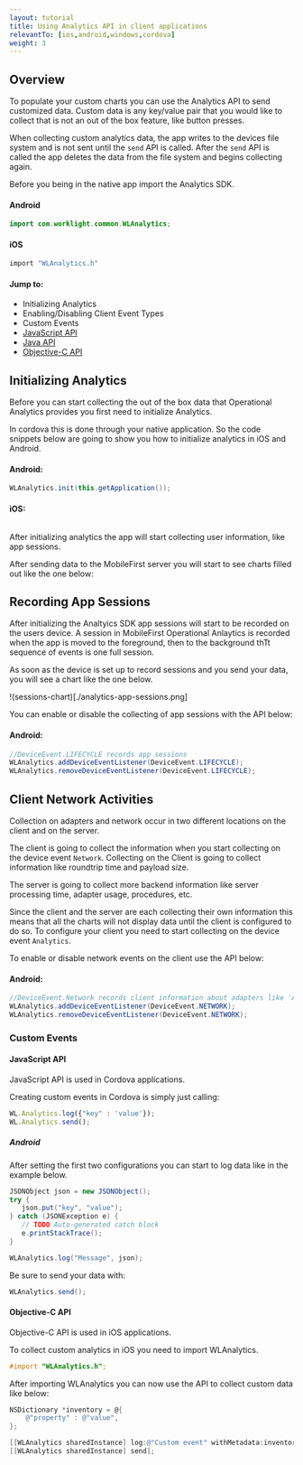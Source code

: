 ```yaml
---
layout: tutorial
title: Using Analytics API in client applications
relevantTo: [ios,android,windows,cordova]
weight: 3
---
```

## Overview
To populate your custom charts you can use the Analytics API to send customized data. Custom data is any key/value pair that you would like to collect that is not an out of the box feature, like button presses.

When collecting custom analytics data, the app writes to the devices file system and is not sent until the `send` API is called. After the `send` API is called the app deletes the data from the file system and begins collecting again.

Before you being in the native app import the Analytics SDK.
#### Android
```java
import com.worklight.common.WLAnalytics;
```
#### iOS
```objective-c
import "WLAnalytics.h"
```

#### Jump to:
* Initializing Analytics
* Enabling/Disabling Client Event Types
* Custom Events
 * [JavaScript API](#javascript-api)
 * [Java API](#java-api)
 * [Objective-C API](#objective-c-api)

## Initializing Analytics
Before you can start collecting the out of the box data that Operational Analytics provides you first need to initialize Analytics.

In cordova this is done through your native application. So the code snippets below are going to show you how to initialize analytics in iOS and Android.

#### Android:
```Java
WLAnalytics.init(this.getApplication());
```

#### iOS:
```objective-c
```

After initializing analytics the app will start collecting user information, like app sessions.

After sending data to the MobileFirst server you will start to see charts filled out like the one below:

## Recording App Sessions
After initializing the Analtyics SDK app sessions will start to be recorded on the users device. A session in MobileFirst Operational Anlaytics is recorded when the app is moved to the foreground, then to the background thTt sequence of events is one full session.

As soon as the device is set up to record sessions and you send your data, you will see a chart like the one below.

!(sessions-chart)[./analytics-app-sessions.png]

You can enable or disable the collecting of app sessions with the API below:

#### Android:
```java
//DeviceEvent.LIFECYCLE records app sessions
WLAnalytics.addDeviceEventListener(DeviceEvent.LIFECYCLE);
WLAnalytics.removeDeviceEventListener(DeviceEvent.LIFECYCLE);
```

## Client Network Activities
Collection on adapters and network occur in two different locations on the client and on the server.

The client is going to collect the information when you start collecting on the device event `Network`. Collecting on the Client is going to collect information like roundtrip time and payload size.

The server is going to collect more backend information like server processing time, adapter usage, procedures, etc.

Since the client and the server are each collecting their own information this means that all the charts will not display data until the client is configured to do so. To configure your client you need to start collecting on the device event `Analytics`.

To enable or disable network events on the client use the API below:

#### Android:
```java
//DeviceEvent.Network records client information about adapters like 'Average Procedure Response Size'
WLAnalytics.addDeviceEventListener(DeviceEvent.NETWORK);
WLAnalytics.removeDeviceEventListener(DeviceEvent.NETWORK);
```

### Custom Events


#### JavaScript API
JavaScript API is used in Cordova applications.

Creating custom events in Cordova is simply just calling:

```javascript
WL.Analytics.log({"key" : 'value'});
WL.Analytics.send();
 ```

##### Android
After setting the first two configurations you can start to log data like in the example below.

 ```java
JSONObject json = new JSONObject();
try {
    json.put("key", "value");
} catch (JSONException e) {
    // TODO Auto-generated catch block
    e.printStackTrace();
}

WLAnalytics.log("Message", json);
```

Be sure to send your data with:

```java
WLAnalytics.send();
```

#### Objective-C API
Objective-C API is used in iOS applications.

To collect custom analytics in iOS you need to import WLAnalytics.

```objective-c
#import "WLAnalytics.h";
```

After importing WLAnalytics you can now use the API to collect custom data like below:

```objective-c
NSDictionary *inventory = @{
    @"property" : @"value",
};

[[WLAnalytics sharedInstance] log:@"Custom event" withMetadata:inventory];
[[WLAnalytics sharedInstance] send];
```
